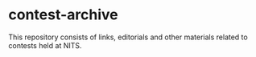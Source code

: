 # contest-archive

This repository consists of links, editorials and other materials related to contests held at NITS.
